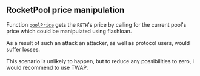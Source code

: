 ## RocketPool price manipulation

Function [`poolPrice`](https://github.com/code-423n4/2023-03-asymmetry/blob/44b5cd94ebedc187a08884a7f685e950e987261c/contracts/SafEth/derivatives/Reth.sol#L228) gets the `RETH`'s price by calling for the current pool's price which could be manipulated using flashloan.

As a result of such an attack an attacker, as well as protocol users, would suffer losses.

This scenario is unlikely to happen, but to reduce any possibilities to zero, i would recommend to use TWAP.